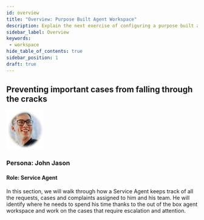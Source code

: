```yaml
---
id: overview 
title: "Overview: Purpose Built Agent Workspace"
description: Explain the next exercise of configuring a purpose built agent workspace. 
sidebar_label: Overview
keywords:
 - workspace
hide_table_of_contents: true
sidebar_position: 1
draft: true
---
```


## Preventing important cases from falling through the cracks 

![](/img/lab-complaintsmgmt/2023-08-03-09-08-47.png) 

### Persona: John Jason
#### Role: Service Agent

In this section, we will walk through how a Service Agent keeps track of all the requests, cases and complaints assigned to him and his team. He will identify where he needs to spend his time thanks to the out of the box agent workspace and work on the cases that require escalation and attention.   